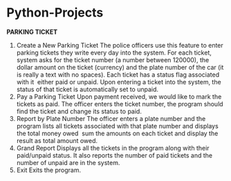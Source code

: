 # Python-Projects

**PARKING TICKET**
1) Create a New Parking Ticket 
The police officers use this feature to enter parking tickets they write every day into the system. For each ticket, system asks for the ticket number (a number between 1­20000), the dollar amount on the ticket (currency) and the plate number of the car (it is really a text with no spaces). Each ticket has a status flag associated with it ­­ either paid or unpaid. Upon entering a ticket into the system, the status of that ticket is automatically set to unpaid.
2) Pay a Parking Ticket 
Upon payment received, we would like to mark the tickets as paid. The officer enters the ticket number, the program should find the ticket and change its status to paid.
3) Report by Plate Number 
The officer enters a plate number and the program lists all tickets associated with that plate number and displays the total money owed ­­ sum the amounts on each ticket and display the result as total amount owed.
4) Grand Report 
Displays all the tickets in the program along with their paid/unpaid status. It also reports the number of paid tickets and the number of unpaid are in the system.
5) Exit 
Exits the program.
